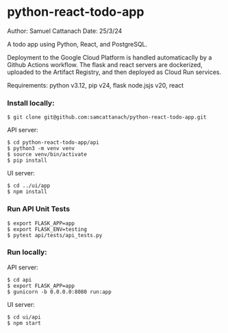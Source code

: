 # python-react-todo-app
Author: Samuel Cattanach
Date: 25/3/24

A todo app using Python, React, and PostgreSQL.

Deployment to the Google Cloud Platform is handled automaticaclly by a Github Actions workflow. The flask and react servers are dockerized, uploaded to the Artifact Registry, and then deployed as Cloud Run services.



Requirements:
python v3.12, pip v24, flask 
node.jsjs v20, react



### Install locally:
```
$ git clone git@github.com:samcattanach/python-react-todo-app.git
```

API server:
```
$ cd python-react-todo-app/api
$ python3 -m venv venv
$ source venv/bin/activate
$ pip install
```

UI server:
```
$ cd ../ui/app
$ npm install
```

### Run API Unit Tests
```
$ export FLASK_APP=app
$ export FLASK_ENV=testing
$ pytest api/tests/api_tests.py
```


### Run locally:

 API server:
```
$ cd api
$ export FLASK_APP=app
$ gunicorn -b 0.0.0.0:8080 run:app
```

 UI server:
```
$ cd ui/api
$ npm start
```

